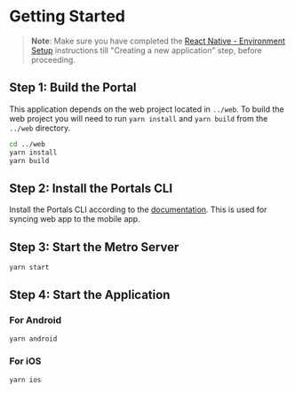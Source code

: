 # Getting Started

>**Note**: Make sure you have completed the [React Native - Environment Setup](https://reactnative.dev/docs/environment-setup) instructions till "Creating a new application" step, before proceeding.

## Step 1: Build the Portal
This application depends on the web project located in `../web`. To build the web project you will need to run `yarn install` and `yarn build` from the `../web` directory.
```bash
cd ../web
yarn install
yarn build
```

## Step 2: Install the Portals CLI
Install the Portals CLI according to the [documentation](https://ionic.io/docs/portals/cli/overview). This is used for syncing web app to the mobile app.

## Step 3: Start the Metro Server

```bash
yarn start
```

## Step 4: Start the Application

### For Android

```bash
yarn android
```

### For iOS
```bash
yarn ios
```
